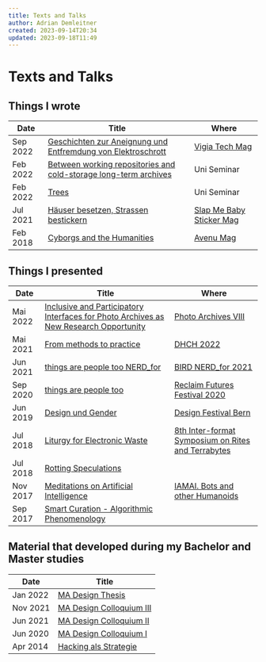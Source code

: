 ```yaml
---
title: Texts and Talks
author: Adrian Demleitner
created: 2023-09-14T20:34
updated: 2023-09-18T11:49
---
```

# Texts and Talks
## Things I wrote
| Date | Title | Where |
| --- | --- | --- |
| Sep 2022 | [Geschichten zur Aneignung und Entfremdung von Elektroschrott](output/vigia-eletkroschrott/Geschichten%20zur%20Aneignung%20und%20Entfremdung%20von%20Elektroschrott.md) | [Vigia Tech Mag](https://vigia.tech/) |
| Feb 2022 | [Between working repositories and cold-storage long-term archives](output/diai_2021/Between%20working%20repositories%20and%20cold-storage%20long-term%20archives.md)| Uni Seminar |
| Feb 2022 | [Trees](output/slicr_2020/Trees.md)| Uni Seminar |
| Jul 2021 | [Häuser besetzen, Strassen bestickern](output/v/Häuser%20besetzen,%20Strassen%20bestickern.md) | [Slap Me Baby Sticker Mag](https://www.slapmebaby.ch/) |
| Feb 2018 | [Cyborgs and the Humanities](output/v/Cyborgs%20and%20the%20Humanities.md) | [Avenu Mag](https://avenue.jetzt/) |

## Things I presented
| Date     | Title                                                                                                                                                                                                                                    | Where                                                                                                               |
| -------- | ---------------------------------------------------------------------------------------------------------------------------------------------------------------------------------------------------------------------------------------- | ----------------------------------------------------------------------------------------------------------------------------- |
| Mai 2022 | [Inclusive and Participatory Interfaces for Photo Archives as New Research Opportunity](output/photo_archives_2022/Inclusive%20and%20Participatory%20Interfaces%20for%20Photo%20Archives%20as%20New%20Research%20Opportunity.md) | [Photo Archives VIII](https://www.khi.fi.it/en/aktuelles/veranstaltungen/2022/05/photo-archives-viii.php)                     |
| Mai 2021 | [From methods to practice](output/dhch_2022/From%20methods%20to%20practice.md)                                                                                                                                                   | [DHCH 2022](https://dh-ch.ch/dhch-isr/22/speakers.html)                                                                       |
| Jun 2021 | [things are people too NERD_for](output/nerd_2021/things%20are%20people%20too%20NERD_for.md)                                                                                                                                     | [BIRD NERD_for 2021](https://www.bird-international-research-in-design.org/2021-nerd-for)                                     |
| Sep 2020 | [things are people too](output/reclaim_futures_2021/things%20are%20people%20too.md)                                                                                                                                              | [Reclaim Futures Festival 2020](https://reclaimfutures.org/rf2020/)                                                           |
| Jun 2019 | [Design und Gender](projects/Design%20und%20Gender.md)                                                                                                                                                                                   | [Design Festival Bern](https://designfestival.ch/)                                                                            |
| Jul 2018 | [Liturgy for Electronic Waste](output/v/Liturgy%20for%20Electronic%20Waste.md)                                                                                                                                       | [8th Inter-format Symposium on Rites and Terrabytes](https://nidacolony.lt/en/projects/symposium/inter-format-symposium-2018) |
| Jul 2018 | [Rotting Speculations](output/v/Rotting%20Speculations.md)                                                                                                                                                           |                                                                                                                               |
| Nov 2017 | [Meditations on Artificial Intelligence](output/v/Meditations%20on%20Artificial%20Intelligence.md)                                                                                                                   | [IAMAI. Bots and other Humanoids](https://www.duflon-racz.ch/bern/ausstellungen/2017/iamai)                                   |
| Sep 2017 | [Smart Curation - Algorithmic Phenomenology](output/v/Smart%20Curation%20-%20Algorithmic%20Phenomenology.md)                                                                                                         |                                                                                                                               |

## Material that developed during my Bachelor and Master studies
| Date     | Title                                                                       |
| -------- | --------------------------------------------------------------------------- |
| Jan 2022 | [MA Design Thesis](output/v/MA%20Design%20Thesis.md)                       |
| Nov 2021 | [MA Design Colloquium III](output/colloquium/MA%20Design%20Colloquium%20III.md)                    |
| Jun 2021 | [MA Design Colloquium II](output/colloquium/MA%20Design%20Colloquium%20II.md)                      |
| Jun 2020 | [MA Design Colloquium I](output/colloquium/MA%20Design%20Colloquium%20I.md)                        |
| Apr 2014 | [Hacking als Strategie](output/v/Hacking%20als%20Strategie.md) |

<style>

    colgroup col:first-child {
        width: 10% !important;
    }

</style>